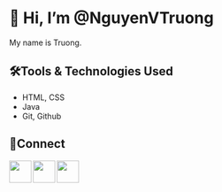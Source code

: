 # 👋 Hi, I’m @NguyenVTruong
My name is Truong.
## 🛠️Tools & Technologies Used
- HTML, CSS
- Java
- Git, Github
## 🔗Connect


<a href= "https://github.com/NguyenVTruong"><img align="left" style="float: left" src="https://cdn2.iconfinder.com/data/icons/font-awesome/1792/github-square-512.png" width= "40;"></img></a>

<a href= "https://www.linkedin.com/in/truong-nguyen-609831163/"><img align="left" style="float: left" src="https://www.flaticon.com/svg/vstatic/svg/174/174857.svg?token=exp=1616487920~hmac=7eeb9073a011e0d583f7dbae9a00e057" width= "40;"></img></a>

<a href= "https://twitter.com/_Truong_Nguyen_"><img align="left" style="float: left" src="https://cdn.icon-icons.com/icons2/1211/PNG/512/1491579584-yumminkysocialmedia12_83085.png" width= "40;"></img></a>
